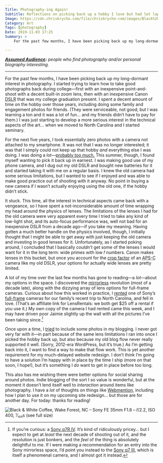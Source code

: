 ```yaml
---
Title: Photography-ing Again!
Subtitle: Reflections on picking back up a hobby I love but had let lapse.
Image: https://cdn.chriskrycho.com/file/chriskrycho-com/images/Black%20%26%20White%20thumb.jpg
Category: Art
Tags: [photography]
Date: 2019-11-03 17:25
Summary: >
    For the past few months, I have been picking back up my long-dormant interest in photography. It feels good to be back at it!

---
```


<i><b>[Assumed Audience][aa]:</b> people who find photography and/or personal biography interesting.</i>

[aa]: https://v4.chriskrycho.com/2018/assumed-audiences.html

---

For the past few months, I have been picking back up my long-dormant interest in photography. I started trying to learn how to take good photographs back during college—first with an inexpensive point-and-shoot with a decent built-in zoom lens, then with an inexpensive Canon <abbr title="digital single lens reflex">DSLR</abbr> that was my college graduation present. I spent a decent amount of time on the hobby over those years, including doing some family and engagement photos for friends. (They were serviceable, not good; but I was learning a ton and it was a lot of fun… and my friends didn’t have to pay for them.) I was just starting to develop a more serious interest in the technical aspects of the art… when we moved to North Carolina and I started seminary.

For the next five years, I took essentially zero photos with a camera not attached to my smartphone. It was not that I was no longer interested; it was that I simply could not keep up that hobby *and* everything else I was doing. I was doing a *lot*—[probably too much.][burnout] This summer, though, I found myself wanting to pick it back up in earnest. I was making good use of my phone camera, and I dug out my old <abbr>DSLR</abbr> and bought new batteries for it and started taking it with me on a regular basis. I knew the old camera had some serious limitations, but I wanted to see if I enjoyed and was able to make good practice out of shooting with it anyway. No point in buying a new camera if I wasn’t actually enjoying using the old one, if the hobby didn’t stick.

It stuck. This time, all the interest in technical aspects came back with a vengeance, so I have spent a not-inconsiderable amount of time wrapping my head around the physics of lenses. The limitations of the lenses I had for the old camera were very apparent every time I tried to take any kind of low-light shot, and its auto-focus performance was, well not bad for an inexpensive <abbr>DSLR</abbr> from a decade ago—if you take my meaning. Having gotten a much better handle on the physics involved, though, I initially thought that I might be able to get away with just keeping the old camera and investing in good lenses for it.  Unfortunately, as I started poking around, I concluded that I basically *couldn’t* get some of the lenses I would want for it in the long term: wide primes with low 𝑓 numbers. Canon makes lenses in this bucket, but once you account for the [crop factor] of an <abbr title="Advanced Photo System type-C">APS-C</abbr> camera like my old <abbr>DSLR</abbr>, your options for actually wide lenses are pretty limited.

A lot of my time over the last few months has gone to reading—a *lot*—about my options in the space. I discovered the [mirrorless] revolution (most of a decade late), along with the dizzying array of lens options for full-frame cameras. Curious about how this worked in practice, I [rented][LR] one of Sony’s [full-frame][crop factor] cameras for our family’s recent trip to North Carolina, and fell in love. (That’s an affiliate link for LensRentals: we both get $25 off a rental if you use it.) My own copy of the camera I had rented came this week, and I may have driven poor Jaimie slightly up the wall with all the pictures I’ve been taking since.[^camera]

Once upon a time, I [tried][photoblogging] to include some photos in my blogging. I never got very far with it—in part because of the same lens limitations I ran into once I picked the hobby back up, but also because my old blog flow never really supported it well. (Sorry, 2012-era WordPress, but it’s true.) As I’m getting back into it, I want to find a way to make that flow work. This is yet another requirement for my much-delayed website redesign. I don’t think I’m going to have a solution I’m happy with in place by the time I ship (more on that soon, I hope!), but it’s something I *do* want to get in place before too long.

This also has me wishing there were better options for social sharing around photos. Indie blogging of the sort I so value is wonderful, but at the moment it doesn’t lend itself well to *interaction* around items like photography. I have a *lot* of thoughts on things like [Webmention], including how I plan to use it on my upcoming site redesign… but those are for another day. For today: thanks for reading!

![Black & White Coffee, Wake Forest, NC – Sony FE 35mm F1.8 – 𝑓/2.2, ISO 400, ¹⁄₁₂₅s ([see full size][flickr])](https://cdn.chriskrycho.com/file/chriskrycho-com/images/Black%20%26%20White%20thumb.jpg "thumbnail of a photograph of a coffee shop")

[burnout]: https://v4.chriskrycho.com/burnout
[𝑓 numbers]: https://www.geraldundone.com/aperture-f-stop-myths-debunked-the-importance-of-the-entrance-pupil/
[crop factor]: https://www.bhphotovideo.com/explora/photography/tips-and-solutions/understanding-crop-factor
[mirrorless]: https://www.digitaltrends.com/photography/what-is-a-mirrorless-camera/
[LR]: https://share.lensrentals.com/x/tIxLHl "LensRentals"
[photoblogging]: https://2012-2013.chriskrycho.com/art/category/photo/
[Webmention]: https://indieweb.org/Webmention
[flickr]: https://www.flickr.com/photos/chriskrycho/49009951457/

[^sv]: Flying to Sunnyvale, California—a.k.a. Silicon Valley—for the final of my quarterly trips to LinkedIn’s main office this year. I enjoy these trips, but I will definitely miss my family.

[^camera]: If you’re curious: a [Sony α7R IV]. It’s kind of ridiculously pricey… but I expect to get at *least* the next decade of shooting out of it, and the resolution is just bonkers, and the *feel* of the thing is absolutely delightful to me. If I were making a recommendation for an entry into the Sony mirrorless space, I’d point you instead to the [Sony α7 III], which is itself a phenomenal camera, and I almost got it instead.

[Sony α7R IV]: https://www.bhphotovideo.com/c/product/1494679-REG/sony_ilce7rm4_b_alpha_a7r_iv_mirrorless.html
[Sony α7 III]: https://www.bhphotovideo.com/c/product/1394217-REG/sony_ilce_7m3_alpha_a7_iii_mirrorless.html